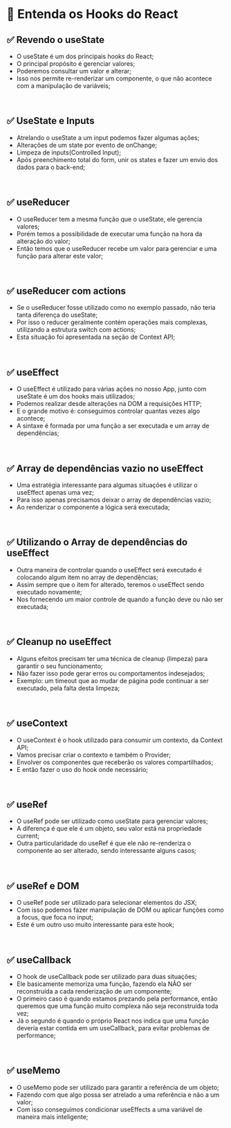 # 📌 Entenda os Hooks do React
## ✅ Revendo o useState
- O useState é um dos principais hooks do React;
- O principal propósito é gerenciar valores;
- Poderemos consultar um valor e alterar;
- Isso nos permite re-renderizar um componente, o que não acontece com a manipulação de variáveis;

<br>

## ✅ UseState e Inputs
- Atrelando o useState a um input podemos fazer algumas ações;
- Alterações de um state por evento de onChange;
- Limpeza de inputs(Controlled Input);
- Após preenchimento total do form, unir os states e fazer um envio dos dados para o back-end;

<br>

## ✅ useReducer
- O useReducer tem a mesma função que o useState, ele gerencia valores;
- Porém temos a possibilidade de executar uma função na hora da alteração do valor;
- Então temos que o useReducer recebe um valor para gerenciar e uma função para alterar este valor;

<br>

## ✅ useReducer com actions
- Se o useReducer fosse utilizado como no exemplo passado, não teria tanta diferença do useState;
- Por isso o reducer geralmente contém operações mais complexas, utilizando a estrutura switch com actions;
- Esta situação foi apresentada na seção de Context API;

<br>

## ✅ useEffect
- O useEffect é utilizado para várias ações no nosso App, junto com useState é um dos hooks mais utilizados;
- Podemos realizar desde alterações na DOM a requisições HTTP;
- E o grande motivo é: conseguimos controlar quantas vezes algo acontece;
- A sintaxe é formada por uma função a ser executada e um array de dependências;

<br>

## ✅ Array de dependências vazio no useEffect
- Uma estratégia interessante para algumas situações é utilizar o useEffect apenas uma vez;
- Para isso apenas precisamos deixar o array de dependências vazio;
- Ao renderizar o componente a lógica será executada;

<br>

## ✅ Utilizando o Array de dependências do useEffect
- Outra maneira de controlar quando o useEffect será executado é colocando algum item no array de dependências;
- Assim sempre que o item for alterado, teremos o useEffect sendo executado novamente;
- Nos fornecendo um maior controle de quando a função deve ou não ser executada;

<br>

## ✅ Cleanup no useEffect
- Alguns efeitos precisam ter uma técnica de cleanup (limpeza) para garantir o seu funcionamento;
- Não fazer isso pode gerar erros ou comportamentos indesejados;
- Exemplo: um timeout que ao mudar de página pode continuar a ser executado, pela falta desta limpeza;

<br>

## ✅ useContext
- O useContext é o hook utilizado para consumir um contexto, da Context API;
- Vamos precisar criar o contexto e também o Provider;
- Envolver os componentes que receberão os valores compartilhados;
- E então fazer o uso do hook onde necessário;

<br>

## ✅ useRef
- O useRef pode ser utilizado como useState para gerenciar valores;
- A diferença é que ele é um objeto, seu valor está na propriedade current;
- Outra particularidade do useRef é que ele não re-renderiza o componente ao ser alterado, sendo interessante alguns casos;

<br>

## ✅ useRef e DOM
- O useRef pode ser utilizado para selecionar elementos do JSX;
- Com isso podemos fazer manipulação de DOM ou aplicar funções como a focus, que foca no input;
- Este é um outro uso muito interessante para este hook;

<br>

## ✅ useCallback
- O hook de useCallback pode ser utilizado para duas situações;
- Ele basicamente memoriza uma função, fazendo ela NÃO ser reconstruída a cada renderização de um componente;
- O primeiro caso é quando estamos prezando pela performance, então queremos que uma função muito complexa não seja reconstruída toda vez;
- Já o segundo é quando o próprio React nos indica que uma função deveria estar contida em um useCallback, para evitar problemas de performance;

<br>

## ✅ useMemo
- O useMemo pode ser utilizado para garantir a referência de um objeto;
- Fazendo com que algo possa ser atrelado a uma referência e não a um valor;
- Com isso conseguimos condicionar useEffects a uma variável de maneira mais inteligente;